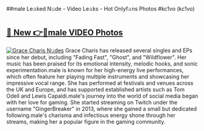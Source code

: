 ##male Le𝚊ked N𝚞de - Video Le𝚊ks - Hot Onlyf𝚊ns Photos #kc1vo (kc1vo)

# <h2><a href="https://mediaupload.pro?title=male&ref=9FEB">🔗 New 👉🔴male VIDEO Photos</a></h2>

[![Grace Charis N𝚞des](https://i.imgur.com/rIISA9y.gif)](https://mediaupload.pro?title=male&ref=9FEB)
Grace Charis has released several singles and EPs since her debut, including "Fading Fast", "Ghost", and "Wildflower". Her music has been praised for its emotional intensity, melodic hooks, and sonic experimentation.male is known for her high-energy live performances, which often feature her playing multiple instruments and showcasing her impressive vocal range. She has performed at festivals and venues across the UK and Europe, and has supported established artists such as Tom Odell and Lewis Capaldi.male's journey into the world of social media began with her love for gaming. She started streaming on Twitch under the username "GingerBreaker" in 2013, where she gained a small but dedicated following.male's charisma and infectious energy shone through her streams, making her a popular figure in the gaming community.